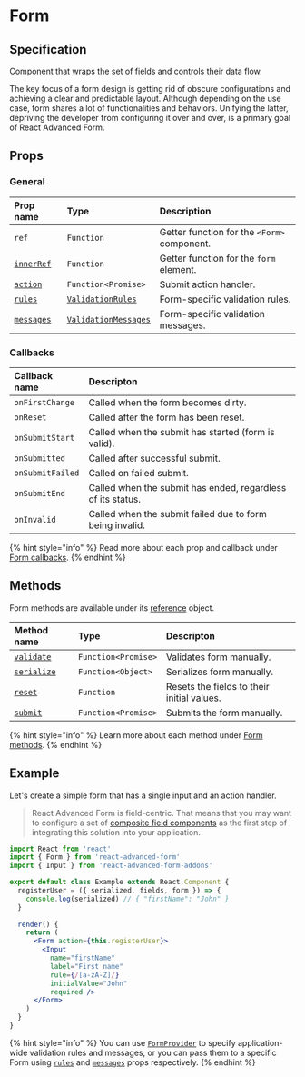 # Form

## Specification

Component that wraps the set of fields and controls their data flow.

The key focus of a form design is getting rid of obscure configurations and achieving a clear and predictable layout. Although depending on the use case, form shares a lot of functionalities and behaviors. Unifying the latter, depriving the developer from configuring it over and over, is a primary goal of React Advanced Form.

## Props

### General

| Prop name | Type | Description |
| :--- | :--- | :--- |
| `ref` | `Function` | Getter function for the `<Form>` component. |
| [`innerRef`](props/innerref.md) | `Function` | Getter function for the `form` element. |
| [`action`](props/action.md) | `Function<Promise>` | Submit action handler. |
| [`rules`](props/rules.md) | [`ValidationRules`]() | Form-specific validation rules. |
| [`messages`](props/messages.md) | [`ValidationMessages`](../../validation/messages.md) | Form-specific validation messages. |

### Callbacks

| Callback name | Descripton |
| :--- | :--- |
| `onFirstChange` | Called when the form becomes dirty. |
| `onReset` | Called after the form has been reset. |
| `onSubmitStart` | Called when the submit has started \(form is valid\). |
| `onSubmitted` | Called after successful submit. |
| `onSubmitFailed` | Called on failed submit. |
| `onSubmitEnd` | Called when the submit has ended, regardless of its status. |
| `onInvalid` | Called when the submit failed due to form being invalid. |

{% hint style="info" %}
Read more about each prop and callback under [Form callbacks](https://redd.gitbook.io/react-advanced-form/components/form/callbacks).
{% endhint %}

## Methods

Form methods are available under its [reference](../../architecture/referencing.md#component-reference) object.

| Method name | Type | Descripton |
| :--- | :--- | :--- |
| [`validate`](methods/validate.md) | `Function<Promise>` | Validates form manually. |
| [`serialize`](methods/serialize.md) | `Function<Object>` | Serializes form manually. |
| [`reset`](methods/reset.md) | `Function` | Resets the fields to their initial values. |
| [`submit`](methods/submit.md) | `Function<Promise>` | Submits the form manually. |

{% hint style="info" %}
Learn more about each method under [Form methods](https://redd.gitbook.io/react-advanced-form/components/form/methods).
{% endhint %}

## Example

Let's create a simple form that has a single input and an action handler.

> React Advanced Form is field-centric. That means that you may want to configure a set of [composite field components](../../getting-started/creating-fields.md) as the first step of integrating this solution into your application.

```jsx
import React from 'react'
import { Form } from 'react-advanced-form'
import { Input } from 'react-advanced-form-addons'

export default class Example extends React.Component {
  registerUser = ({ serialized, fields, form }) => {
    console.log(serialized) // { "firstName": "John" }
  }
  
  render() {
    return (
      <Form action={this.registerUser}>
        <Input
          name="firstName"
          label="First name"
          rule={/[a-zA-Z]/}
          initialValue="John"
          required />
      </Form>
    )
  }
}
```

{% hint style="info" %}
You can use [`FormProvider`](../form-provider.md) to specify application-wide validation rules and messages, or you can pass them to a specific Form using [`rules`](props/rules.md) and [`messages`](props/messages.md) props respectively.
{% endhint %}



